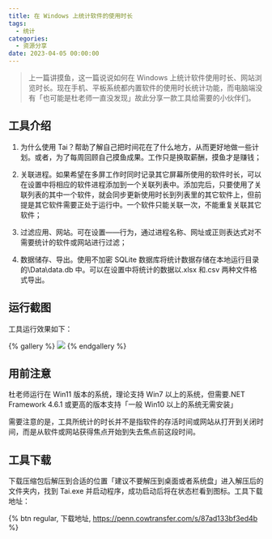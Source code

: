 ```yaml
---
title: 在 Windows 上统计软件的使用时长
tags:
  - 统计
categories:
  - 资源分享
date: 2023-04-05 00:00:00
---
```


> 上一篇讲摸鱼，这一篇说说如何在 Windows 上统计软件使用时长、网站浏览时长。现在手机、平板系统都内置软件的使用时长统计功能，而电脑端没有「也可能是杜老师一直没发现」故此分享一款工具给需要的小伙伴们。

<!-- more -->

## 工具介绍

1. 为什么使用 Tai？帮助了解自己把时间花在了什么地方，从而更好地做一些计划。或者，为了每周回顾自己摸鱼成果。工作只是换取薪酬，摸鱼才是赚钱；

2. 关联进程。如果希望在多屏工作时同时记录其它屏幕所使用的软件时长，可以在设置中将相应的软件进程添加到一个关联列表中。添加完后，只要使用了关联列表的其中一个软件，就会同步更新使用时长到列表里的其它软件上，但前提是其它软件需要正处于运行中。一个软件只能关联一次，不能重复关联其它软件；

3. 过滤应用、网站。可在设置——行为，通过进程名称、网址或正则表达式对不需要统计的软件或网站进行过滤；

4. 数据储存、导出。使用不加密 SQLite 数据库将统计数据存储在本地运行目录的\Data\data.db 中。可以在设置中将统计的数据以.xlsx 和.csv 两种文件格式导出。

## 运行截图

工具运行效果如下：

{% gallery %}
![](https://cdn.dusays.com/2023/04/572-1.jpg)
{% endgallery %}

## 用前注意

杜老师运行在 Win11 版本的系统，理论支持 Win7 以上的系统，但需要.NET Framework 4.6.1 或更高的版本支持「一般 Win10 以上的系统无需安装」

需要注意的是，工具所统计的时长并不是指软件的存活时间或网站从打开到关闭时间，而是从软件或网站获得焦点开始到失去焦点前这段时间。

## 工具下载

下载压缩包后解压到合适的位置「建议不要解压到桌面或者系统盘」进入解压后的文件夹内，找到 Tai.exe 并启动程序，成功启动后将在状态栏看到图标。工具下载地址：

{% btn regular, 下载地址, https://penn.cowtransfer.com/s/87ad133bf3ed4b %}